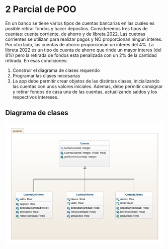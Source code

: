 # 2 Parcial de POO

En un banco se tiene varios tipos de cuentas bancarias en las cuales es posible retirar fondos y hacer depostios.
Consideremos tres tipos de cuentas: cuenta corriente, de ahorro y de libreta 2022. Las cuetnas corrientes se utilizan para realizar pagos y NO proporcionan ningun interes. Por otro lado, las cuentas de  ahorro proporcionan un interes del 4%. La libreta 2022 es un tipo de cuenta de ahorro que rinde un mayor interes (del 8%) pero la retirada de fondos esta penalizada con un 2% de la cantidad retirada. En esas condiciones:

1. Construir el diagrama de clases requerido
2. Programar las clases necesarias 
3. La app debe permitir crear objetos de las distintas clases, inicializando las cuentas con unos valores iniciales.
Ademas, debe permitir consignar y retirar fondos de casa una de las cuentas, actualizando saldos y los respectivos intereses. 

## Diagrama de clases

![Diagrama de clases](class-diagram.png "Diagrama de clases")